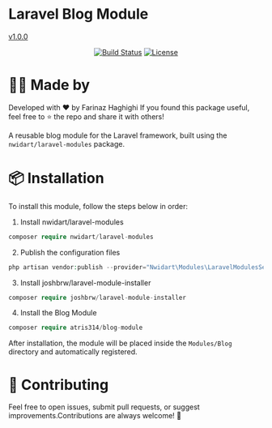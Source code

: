 <p align="center">

# Laravel Blog Module 

</p>
<a href="https://packagist.org/packages/atris314/blog-module">v1.0.0</a>
<p align="center">
<a href="https://github.com/atris314"><img src="https://github.com/laravel/framework/workflows/tests/badge.svg" alt="Build Status"></a>
<a href="https://packagist.org/packages/laravel/framework"><img src="https://img.shields.io/packagist/l/laravel/framework" alt="License"></a>
</p>

# 👩‍💻 Made by

Developed with ❤️ by Farinaz Haghighi
If you found this package useful, feel free to ⭐️ the repo and share it with others!

A reusable blog module for the Laravel framework, built using the ```nwidart/laravel-modules``` package.

# 📦 Installation
To install this module, follow the steps below in order:

1. Install nwidart/laravel-modules
```php
composer require nwidart/laravel-modules
```
2. Publish the configuration files
```php
php artisan vendor:publish --provider="Nwidart\Modules\LaravelModulesServiceProvider"
```
3. Install joshbrw/laravel-module-installer
```php
composer require joshbrw/laravel-module-installer
```
4. Install the Blog Module
```php
composer require atris314/blog-module
```
After installation, the module will be placed inside the ``` Modules/Blog ``` directory and automatically registered.

# 🙌 Contributing
Feel free to open issues, submit pull requests, or suggest improvements.Contributions are always welcome! 💛